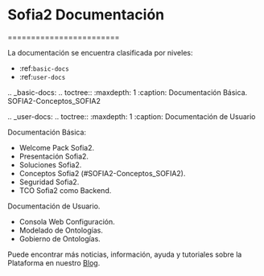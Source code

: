 # Sofia2 Documentación
========================

La documentación se encuentra clasificada por niveles:

* :ref:`basic-docs`
* :ref:`user-docs`

.. _basic-docs:
.. toctree::
   :maxdepth: 1
   :caption: Documentación Básica.
   SOFIA2-Conceptos_SOFIA2

.. _user-docs:
.. toctree::
   :maxdepth: 1
   :caption: Documentación de Usuario



Documentación Básica:

* Welcome Pack Sofia2.
* Presentación Sofia2.
* Soluciones Sofia2.
* Conceptos Sofia2 (#SOFIA2-Conceptos_SOFIA2).
* Seguridad Sofia2.
* TCO Sofia2 como Backend.


Documentación de Usuario.

* Consola Web Configuración.
* Modelado de Ontologías.
* Gobierno de Ontologías.

Puede encontrar más noticias, información, ayuda y tutoriales sobre la Plataforma en nuestro [Blog](https://about.sofia2.com/).
